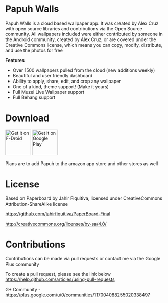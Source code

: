 # Papuh Walls

Papuh Walls is a cloud based wallpaper app. It was created by Alex Cruz with open source libraries and 
contributions via the Open Source community. All wallpapers included were either contributed by someone 
in the Android community, created by Alex Cruz, or are covered under the Creative Commons license, which 
means you can copy, modify, distribute, and use the photos for free

<b>Features</b>
- Over 1500 wallpapers pulled from the cloud (new additions weekly)
- Beautiful and user friendly dashboard
- Ability to apply, share, edit, and crop any wallpaper
- One of a kind, theme support! (Make it yours)
- Full Muzei Live Wallpaper support
- Full Behang support

# Download

<a href="https://f-droid.org/packages/com.alexcruz.papuhwalls/" target="_blank">
<img src="https://f-droid.org/badge/get-it-on.png" alt="Get it on F-Droid" height="80"/></a>
<a href="https://play.google.com/store/apps/details?id=com.alexcruz.papuhwalls">
<img alt="Get it on Google Play" height="80" src="https://play.google.com/intl/en_us/badges/images/generic/en_badge_web_generic.png"/></a>

Plans are to add Papuh to the amazon app store and other stores as well

# License

Based on Paperboard by Jahir Fiquitiva, licensed under CreativeCommons Attribution-ShareAlike license

https://github.com/jahirfiquitiva/PaperBoard-Final

http://creativecommons.org/licenses/by-sa/4.0/

# Contributions

Contributions can be made via pull requests or contact me via the Google Plus community

To create a pull request, please see the link below
https://help.github.com/articles/using-pull-requests 

G+ Community - https://plus.google.com/u/0/communities/117004088255020338497 
